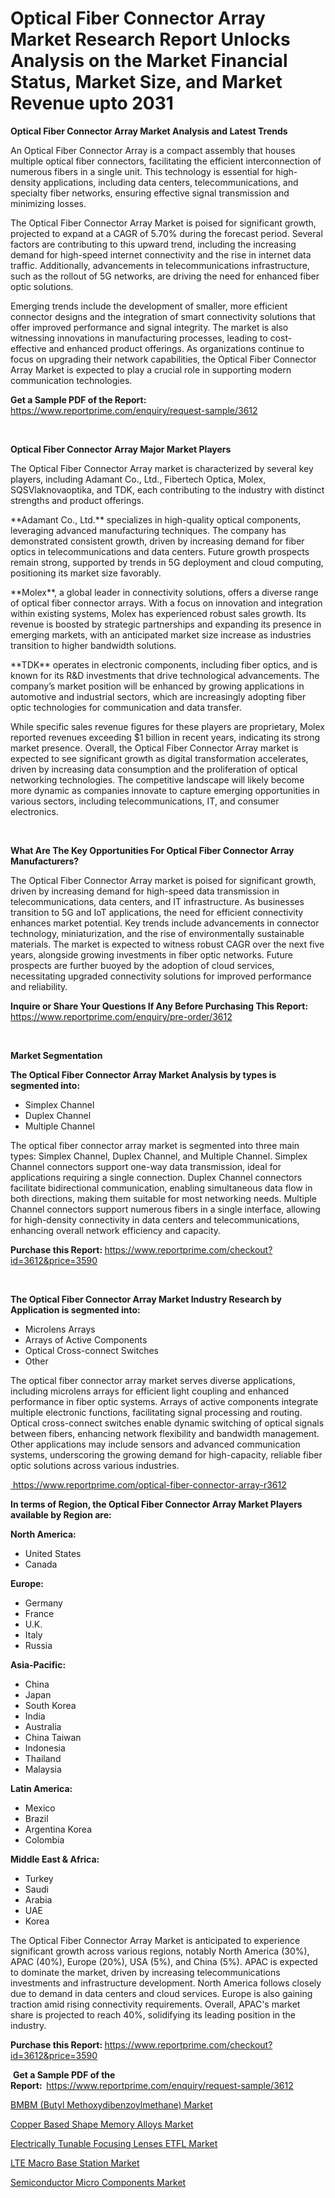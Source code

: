 <p><h1>Optical Fiber Connector Array Market Research Report Unlocks Analysis on the Market Financial Status, Market Size, and Market Revenue upto 2031</h1></p><p><strong>Optical Fiber Connector Array Market Analysis and Latest Trends</strong></p>
<p><p>An Optical Fiber Connector Array is a compact assembly that houses multiple optical fiber connectors, facilitating the efficient interconnection of numerous fibers in a single unit. This technology is essential for high-density applications, including data centers, telecommunications, and specialty fiber networks, ensuring effective signal transmission and minimizing losses. </p><p>The Optical Fiber Connector Array Market is poised for significant growth, projected to expand at a CAGR of 5.70% during the forecast period. Several factors are contributing to this upward trend, including the increasing demand for high-speed internet connectivity and the rise in internet data traffic. Additionally, advancements in telecommunications infrastructure, such as the rollout of 5G networks, are driving the need for enhanced fiber optic solutions. </p><p>Emerging trends include the development of smaller, more efficient connector designs and the integration of smart connectivity solutions that offer improved performance and signal integrity. The market is also witnessing innovations in manufacturing processes, leading to cost-effective and enhanced product offerings. As organizations continue to focus on upgrading their network capabilities, the Optical Fiber Connector Array Market is expected to play a crucial role in supporting modern communication technologies.</p></p>
<p><strong>Get a Sample PDF of the Report:&nbsp;</strong> <a href="https://www.reportprime.com/enquiry/request-sample/3612">https://www.reportprime.com/enquiry/request-sample/3612</a></p>
<p>&nbsp;</p>
<p><strong>Optical Fiber Connector Array Major Market Players</strong></p>
<p><p>The Optical Fiber Connector Array market is characterized by several key players, including Adamant Co., Ltd., Fibertech Optica, Molex, SQSVlaknovaoptika, and TDK, each contributing to the industry with distinct strengths and product offerings.</p><p>**Adamant Co., Ltd.** specializes in high-quality optical components, leveraging advanced manufacturing techniques. The company has demonstrated consistent growth, driven by increasing demand for fiber optics in telecommunications and data centers. Future growth prospects remain strong, supported by trends in 5G deployment and cloud computing, positioning its market size favorably.</p><p>**Molex**, a global leader in connectivity solutions, offers a diverse range of optical fiber connector arrays. With a focus on innovation and integration within existing systems, Molex has experienced robust sales growth. Its revenue is boosted by strategic partnerships and expanding its presence in emerging markets, with an anticipated market size increase as industries transition to higher bandwidth solutions.</p><p>**TDK** operates in electronic components, including fiber optics, and is known for its R&D investments that drive technological advancements. The company’s market position will be enhanced by growing applications in automotive and industrial sectors, which are increasingly adopting fiber optic technologies for communication and data transfer.</p><p>While specific sales revenue figures for these players are proprietary, Molex reported revenues exceeding $1 billion in recent years, indicating its strong market presence. Overall, the Optical Fiber Connector Array market is expected to see significant growth as digital transformation accelerates, driven by increasing data consumption and the proliferation of optical networking technologies. The competitive landscape will likely become more dynamic as companies innovate to capture emerging opportunities in various sectors, including telecommunications, IT, and consumer electronics.</p></p>
<p>&nbsp;</p>
<p><strong>What Are The Key Opportunities For Optical Fiber Connector Array Manufacturers?</strong></p>
<p><p>The Optical Fiber Connector Array market is poised for significant growth, driven by increasing demand for high-speed data transmission in telecommunications, data centers, and IT infrastructure. As businesses transition to 5G and IoT applications, the need for efficient connectivity enhances market potential. Key trends include advancements in connector technology, miniaturization, and the rise of environmentally sustainable materials. The market is expected to witness robust CAGR over the next five years, alongside growing investments in fiber optic networks. Future prospects are further buoyed by the adoption of cloud services, necessitating upgraded connectivity solutions for improved performance and reliability.</p></p>
<p><strong>Inquire or Share Your Questions If Any Before Purchasing This Report:</strong> <a href="https://www.reportprime.com/enquiry/pre-order/3612">https://www.reportprime.com/enquiry/pre-order/3612</a></p>
<p>&nbsp;</p>
<p><strong>Market Segmentation</strong></p>
<p><strong>The Optical Fiber Connector Array Market Analysis by types is segmented into:</strong></p>
<p><ul><li>Simplex Channel</li><li>Duplex Channel</li><li>Multiple Channel</li></ul></p>
<p><p>The optical fiber connector array market is segmented into three main types: Simplex Channel, Duplex Channel, and Multiple Channel. Simplex Channel connectors support one-way data transmission, ideal for applications requiring a single connection. Duplex Channel connectors facilitate bidirectional communication, enabling simultaneous data flow in both directions, making them suitable for most networking needs. Multiple Channel connectors support numerous fibers in a single interface, allowing for high-density connectivity in data centers and telecommunications, enhancing overall network efficiency and capacity.</p></p>
<p><strong>Purchase this Report:&nbsp;</strong><a href="https://www.reportprime.com/checkout?id=3612&price=3590">https://www.reportprime.com/checkout?id=3612&price=3590</a></p>
<p>&nbsp;</p>
<p><strong>The Optical Fiber Connector Array Market Industry Research by Application is segmented into:</strong></p>
<p><ul><li>Microlens Arrays</li><li>Arrays of Active Components</li><li>Optical Cross-connect Switches</li><li>Other</li></ul></p>
<p><p>The optical fiber connector array market serves diverse applications, including microlens arrays for efficient light coupling and enhanced performance in fiber optic systems. Arrays of active components integrate multiple electronic functions, facilitating signal processing and routing. Optical cross-connect switches enable dynamic switching of optical signals between fibers, enhancing network flexibility and bandwidth management. Other applications may include sensors and advanced communication systems, underscoring the growing demand for high-capacity, reliable fiber optic solutions across various industries.</p></p>
<p><a href="https://www.reportprime.com/optical-fiber-connector-array-r3612">&nbsp;https://www.reportprime.com/optical-fiber-connector-array-r3612</a></p>
<p><strong>In terms of Region, the Optical Fiber Connector Array Market Players available by Region are:</strong></p>
<p>
    <p> <strong> North America: </strong>
        <ul>
            <li>United States</li>
            <li>Canada</li>
        </ul>
        </p> 
    <p> <strong> Europe: </strong>
        <ul>
            <li>Germany</li>
            <li>France</li>
            <li>U.K.</li>
            <li>Italy</li>
            <li>Russia</li>
        </ul>
        </p> 
    <p> <strong> Asia-Pacific: </strong>
        <ul>
            <li>China</li>
            <li>Japan</li>
            <li>South Korea</li>
            <li>India</li>
            <li>Australia</li>
            <li>China Taiwan</li>
            <li>Indonesia</li>
            <li>Thailand</li>
            <li>Malaysia</li>
        </ul>
        </p> 
    <p> <strong> Latin America: </strong>
        <ul>
            <li>Mexico</li>
            <li>Brazil</li>
            <li>Argentina Korea</li>
            <li>Colombia</li>
        </ul>
        </p> 
    <p> <strong> Middle East & Africa: </strong>
        <ul>
            <li>Turkey</li>
            <li>Saudi</li>
            <li>Arabia</li>
            <li>UAE</li>
            <li>Korea</li>
        </ul>
    </p>
    </p>
<p><p>The Optical Fiber Connector Array Market is anticipated to experience significant growth across various regions, notably North America (30%), APAC (40%), Europe (20%), USA (5%), and China (5%). APAC is expected to dominate the market, driven by increasing telecommunications investments and infrastructure development. North America follows closely due to demand in data centers and cloud services. Europe is also gaining traction amid rising connectivity requirements. Overall, APAC's market share is projected to reach 40%, solidifying its leading position in the industry.</p></p>
<p><strong>Purchase this Report: </strong><a href="https://www.reportprime.com/checkout?id=3612&price=3590">https://www.reportprime.com/checkout?id=3612&price=3590</a></p>
<p>&nbsp;<strong>Get a Sample PDF of the Report:&nbsp;&nbsp;</strong><a href="https://www.reportprime.com/enquiry/request-sample/3612">https://www.reportprime.com/enquiry/request-sample/3612</a></p>
<p><strong></strong></p>
<p><p><a href="https://issuu.com/reportprime-2/docs/bmbm-butyl-methoxydibenzoylmethane-_b92882e978dae2">BMBM (Butyl Methoxydibenzoylmethane) Market</a></p><p><a href="https://www.linkedin.com/pulse/copper-based-shape-memory-alloys-market-research-report-exploring-kf4rf?trackingId=ZGy5HS7US%2FefF9XFVCw5GA%3D%3D">Copper Based Shape Memory Alloys Market</a></p><p><a href="https://github.com/ParvinKhatun77/Market-Research-Report-List-1/blob/main/electrically-tunable-focusing-lenses-etfl-market.md">Electrically Tunable Focusing Lenses ETFL Market</a></p><p><a href="https://www.linkedin.com/pulse/lte-macro-base-station-market-strategic-insights-product-tt7be?trackingId=cxP1M4pmQQeAgDaM%2BCf6lw%3D%3D">LTE Macro Base Station Market</a></p><p><a href="https://github.com/GraceTurner587/Market-Research-Report-List-1/blob/main/semiconductor-micro-components-market.md">Semiconductor Micro Components Market</a></p></p>